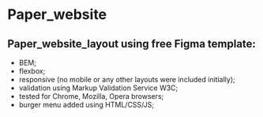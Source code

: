 # Paper_website
## Paper_website_layout using free Figma template:
- BEM; 
- flexbox;
- responsive (no mobile or any other layouts were included initially);
- validation using Markup Validation Service W3C;
- tested for Chrome, Mozilla, Opera browsers;
- burger menu added using HTML/CSS/JS;





